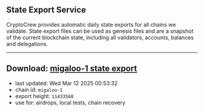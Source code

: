 ## State Export Service
CryptoCrew provides automatic daily state exports for all chains we validate. State export files can be used as genesis files and are a snapshot of the current blockchain state, including all validators, accounts, balances and delegations.

---
**Download: [migaloo-1 state export](https://dl-eu2.ccvalidators.com/SERVICE/migaloo/migaloo-1_export_11433568.json)**
---

- last updated: Wed Mar 12 2025 00:53:32
- chain id: `migaloo-1`
- export height: `11433568`
- use for: airdrops, local tests, chain recovery
